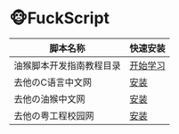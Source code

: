 # 🐵FuckScript

脚本名称 | 快速安装
--- | ---
油猴脚本开发指南教程目录 | [开始学习](https://bbs.tampermonkey.net.cn/thread-184-1-1.html)
去他のC语言中文网 | [安装](https://greasyfork.org/scripts/440184-%E5%8E%BB%E4%BB%96%E3%81%AEc%E8%AF%AD%E8%A8%80%E4%B8%AD%E6%96%87%E7%BD%91/code/%E5%8E%BB%E4%BB%96%E3%81%AEC%E8%AF%AD%E8%A8%80%E4%B8%AD%E6%96%87%E7%BD%91.user.js) | [安装]()
去他の油猴中文网 | [安装](https://greasyfork.org/scripts/440185-%E5%8E%BB%E4%BB%96%E3%81%AE%E6%B2%B9%E7%8C%B4%E4%B8%AD%E6%96%87%E7%BD%91/code/%E5%8E%BB%E4%BB%96%E3%81%AE%E6%B2%B9%E7%8C%B4%E4%B8%AD%E6%96%87%E7%BD%91.user.js) | [安装]()
去他の粤工程校园网 | [安装](https://greasyfork.org/scripts/442147-%E5%8E%BB%E4%BB%96%E3%81%AE%E7%B2%A4%E5%B7%A5%E7%A8%8B%E6%A0%A1%E5%9B%AD%E7%BD%91/code/%E5%8E%BB%E4%BB%96%E3%81%AE%E7%B2%A4%E5%B7%A5%E7%A8%8B%E6%A0%A1%E5%9B%AD%E7%BD%91.user.js) | [备用]()
